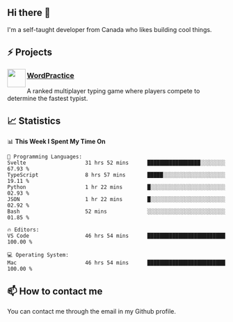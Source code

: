 <h2>Hi there 👋</h2>

<p>I'm a self-taught developer from Canada who likes building cool things.</p>

<h2>⚡ Projects</h2>

<img align="left" src="https://i.imgur.com/6RT8VFO.png" width="42" height="42" />
<h3><a target="_blank" href="https://wordpractice.io/">WordPractice</a></h3>
<p>A ranked multiplayer typing game where players compete to determine the fastest typist.</p>

<h2>📈 Statistics</h2>

<!--START_SECTION:waka-->
📊 **This Week I Spent My Time On** 

```text
💬 Programming Languages: 
Svelte                   31 hrs 52 mins      █████████████████░░░░░░░░   67.93 % 
TypeScript               8 hrs 57 mins       █████░░░░░░░░░░░░░░░░░░░░   19.11 % 
Python                   1 hr 22 mins        █░░░░░░░░░░░░░░░░░░░░░░░░   02.93 % 
JSON                     1 hr 22 mins        █░░░░░░░░░░░░░░░░░░░░░░░░   02.92 % 
Bash                     52 mins             ░░░░░░░░░░░░░░░░░░░░░░░░░   01.85 % 

🔥 Editors: 
VS Code                  46 hrs 54 mins      █████████████████████████   100.00 % 

💻 Operating System: 
Mac                      46 hrs 54 mins      █████████████████████████   100.00 % 
```


<!--END_SECTION:waka-->

<h2>📫 How to contact me</h2>

You can contact me through the email in my Github profile.

